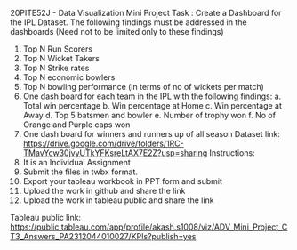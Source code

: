 20PITE52J - Data Visualization
Mini Project
Task : Create a Dashboard for the IPL Dataset. The following findings must be addressed in the
dashboards (Need not to be limited only to these findings)
1. Top N Run Scorers
2. Top N Wicket Takers
3. Top N Strike rates
4. Top N economic bowlers
5. Top N bowling performance (in terms of no of wickets per match)
6. One dash board for each team in the IPL with the following findings:
a. Total win percentage
b. Win percentage at Home
c. Win percentage at Away
d. Top 5 batsmen and bowler
e. Number of trophy won
f. No of Orange and Purple caps won
7. One dash board for winners and runners up of all season
Dataset link:
https://drive.google.com/drive/folders/1RC-TMavYcw30jvyUTkYFKsreLtAX7E2Z?usp=sharing
Instructions:
1. It is an Individual Assignment
2. Submit the files in twbx format.
3. Export your tableau workbook in PPT form and submit
4. Upload the work in github and share the link
5. Upload the work in tableau public and share the link


Tableau public link: https://public.tableau.com/app/profile/akash.s1008/viz/ADV_Mini_Project_CT3_Answers_PA2312044010027/KPIs?publish=yes
